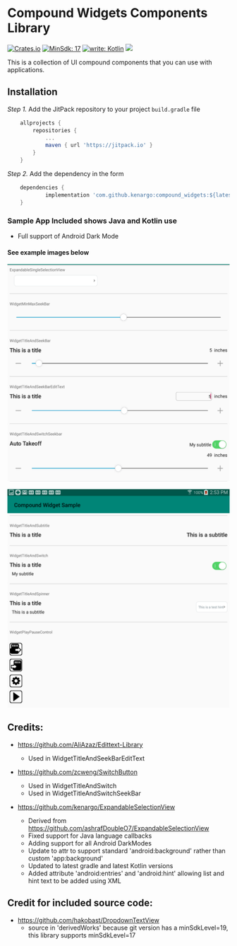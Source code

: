 # Compound Widgets Components Library

[![Crates.io](https://img.shields.io/crates/l/License)](https://www.apache.org/licenses/LICENSE-2.0.html)
[![MinSdk: 17](https://img.shields.io/badge/minSdk-17-green.svg)](https://developer.android.com/about/versions/android-4.0)
[![write: Kotlin](https://img.shields.io/badge/write-Kotlin-orange.svg)](https://kotlinlang.org/)
[![](https://jitpack.io/v/kenargo/compound_widgets.svg)](https://jitpack.io/#kenargo/compound_widgets)

This is a collection of UI compound components that you can use with applications.

## Installation
*Step 1.* Add the JitPack repository to your project `build.gradle` file
```gradle
	allprojects {
		repositories {
			...
			maven { url 'https://jitpack.io' }
		}
	}
```
*Step 2.* Add the dependency in the form
```gradle
	dependencies {
	        implementation 'com.github.kenargo:compound_widgets:${latest_version}'
	}

```

### Sample App Included shows Java and Kotlin use

- Full support of Android Dark Mode

#### See example images below

![](https://github.com/kenargo/compound_widgets/blob/master/readmeImages/AllWidgets_Page_1.png)

![](https://github.com/kenargo/compound_widgets/blob/master/readmeImages/AllWidgets_Page_2.png)

## Credits:

- https://github.com/AliAzaz/Edittext-Library
    - Used in WidgetTitleAndSeekBarEditText

- https://github.com/zcweng/SwitchButton
    - Used in WidgetTitleAndSwitch
    - Used in WidgetTitleAndSwitchSeekBar

- https://github.com/kenargo/ExpandableSelectionView
    - Derived from https://github.com/ashrafDoubleO7/ExpandableSelectionView
    - Fixed support for Java language callbacks
    - Adding support for all Android DarkModes
    - Update to attr to support standard 'android:background' rather than custom 'app:background'
    - Updated to latest gradle and latest Kotlin versions
    - Added attribute 'android:entries' and 'android:hint' allowing list and hint text to be added using XML

## Credit for included source code:

- https://github.com/hakobast/DropdownTextView
    - source in 'derivedWorks' because git version has a minSdkLevel=19, this library supports minSdkLevel=17